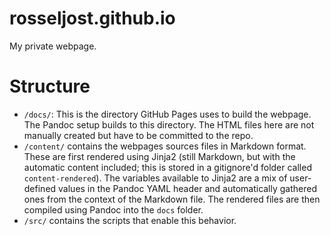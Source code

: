 # rosseljost.github.io

My private webpage.

# Structure

- `/docs/`: This is the directory GitHub Pages uses to build the webpage.
    The Pandoc setup builds to this directory.
    The HTML files here are not manually created but have to be committed to the repo.
- `/content/` contains the webpages sources files in Markdown format.
    These are first rendered using Jinja2 (still Markdown, but with the automatic content included; this is stored in a gitignore'd folder called `content-rendered`).
    The variables available to Jinja2 are a mix of user-defined values in the Pandoc YAML header and automatically gathered ones from the context of the Markdown file.
    The rendered files are then compiled using Pandoc into the `docs` folder.
- `/src/` contains the scripts that enable this behavior.
